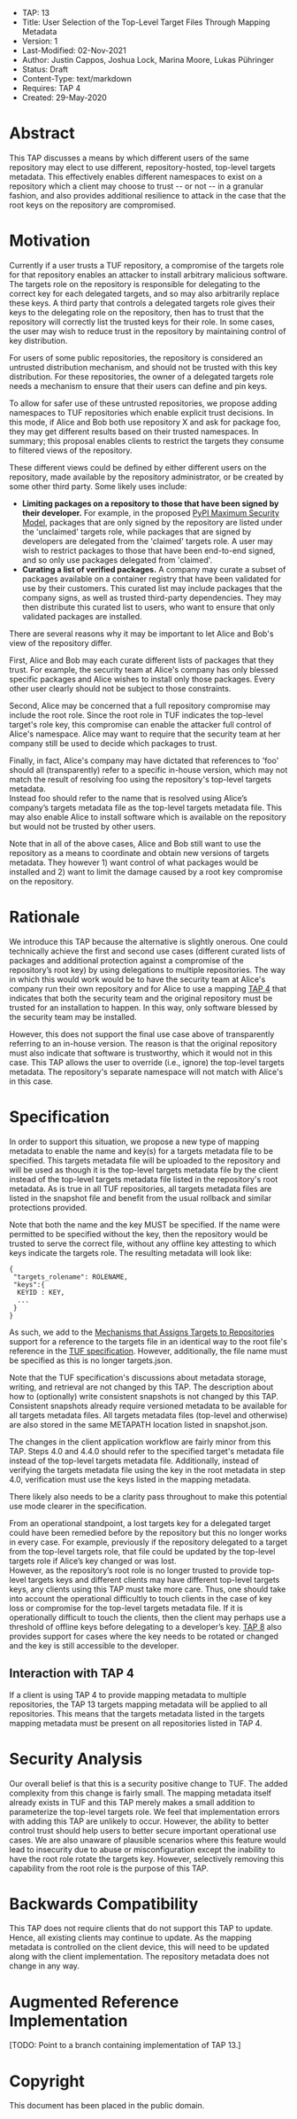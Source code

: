 * TAP: 13
* Title: User Selection of the Top-Level Target Files Through Mapping Metadata
* Version: 1
* Last-Modified: 02-Nov-2021
* Author: Justin Cappos, Joshua Lock, Marina Moore, Lukas Pühringer
* Status: Draft
* Content-Type: text/markdown
* Requires: TAP 4
* Created: 29-May-2020

# Abstract

This TAP discusses a means by which different users of the same repository
may elect to use different, repository-hosted, top-level targets metadata.  This
effectively enables different namespaces to exist on a repository which a client
may choose to trust -- or not -- in a granular fashion, and also provides
additional resilience to attack in the case that the root keys on the
repository are compromised.



# Motivation

Currently if a user trusts a TUF repository, a compromise of the targets role
for that repository enables an attacker to install arbitrary malicious software.
The targets role on the repository is responsible for delegating to the correct
key for each delegated targets, and so may also arbitrarily replace these keys.
A third party that controls
a delegated targets role gives their keys to the delegating role on the
repository, then has to trust that the repository will correctly list the
trusted keys for their role. In some cases, the user may wish to reduce trust
in the repository by maintaining control of key distribution.

For users of some public repositories, the repository is considered an untrusted
distribution mechanism, and should not be trusted with this key distribution.
For these repositories, the owner of a delegated targets role needs a mechanism
to ensure that their users can define and pin keys.

To allow for safer use of these untrusted repositories, we propose adding
namespaces to TUF repositories which enable explicit trust decisions. In this
mode, if Alice and Bob both use repository X and ask for package foo, they may
get different results based on their trusted namespaces.
In summary; this proposal enables clients to restrict the targets they consume
to filtered views of the repository.  

These different views could be defined by either different users on the
repository, made available by the repository administrator, or be created by
some other third party. Some likely uses include:
* **Limiting packages on a repository to those that have been signed by their
developer.** For example, in the proposed
[PyPI Maximum Security Model](https://www.python.org/dev/peps/pep-0480/),
packages that are only signed by the repository are listed under the 'unclaimed'
targets role, while packages that are signed by developers are delegated
from the 'claimed' targets role. A user may wish to restrict packages to those
that have been end-to-end signed, and so only use packages delegated from
'claimed'.
* **Curating a list of verified packages.** A company may curate a subset of
packages available on a container registry that have been validated for use
by their customers. This curated list may include packages that the company
signs, as well as trusted third-party dependencies. They may then
distribute this curated list to users, who want to ensure that only
validated packages are installed.

There are several reasons why it may be important to let Alice and Bob's view of
the repository differ.  

First, Alice and Bob may each curate different lists of packages that they
trust.  For example, the security team at Alice's company has only blessed
specific packages and Alice wishes to install only those packages.  Every other
user clearly should not be subject to those constraints.

Second, Alice may be concerned that a full repository compromise may include
the root role.  Since the root role in TUF indicates the top-level target's
role key, this compromise can enable the attacker full control of Alice's
namespace.  Alice may want to require that the security team at her company
still be used to decide which packages to trust.  

Finally, in fact, Alice's company may have dictated that references to
'foo' should all (transparently) refer to a specific in-house
version, which may not match the result of
resolving foo using the repository's top-level targets metadata.  
Instead foo should refer to the name that is resolved using Alice’s
company’s targets metadata file as the top-level targets metadata file. This may
also enable Alice to install software which is available on the repository
but would not be trusted by other users.

Note that in all of the above cases, Alice and Bob still want to use the
repository as a means to coordinate and obtain new versions of targets
metadata.  They however 1) want control of what packages would be installed
and 2) want to limit the damage caused by a root key compromise on the
repository.

# Rationale

We introduce this TAP because the alternative is slightly onerous.  One could
technically achieve the first and second use cases (different curated lists of
packages and additional protection against a compromise of the repository’s
root key) by using delegations to multiple repositories.  The way in which this
would work would be to have the security team at Alice's company run their
own repository and for Alice to use a mapping [TAP 4](tap4.md) that indicates
that both the security team and the original repository must be trusted for an
installation to happen.  In this way, only software blessed by the security team
may be installed.

However, this does not support the final use case above of transparently
referring to an in-house version.  The reason is that
the original repository must also indicate that software is trustworthy, which it
would not in this case.  This TAP allows the user to override (i.e., ignore) the
top-level targets metadata.  The repository's separate namespace will not
match with Alice's in this case.

# Specification

In order to support this situation, we propose a new type of mapping
metadata to enable the name and key(s) for a targets metadata file to be specified.
This targets metadata file will be uploaded to the repository and will be used as though
it is the top-level targets metadata file by the client instead of the top-level targets
metadata file listed in the repository's root metadata.  As is true in all TUF repositories,
all targets metadata files are listed in the snapshot file and benefit from the usual
rollback and similar protections provided.

Note that both the name and the key MUST be specified.  If the name
were permitted to be specified without the key, then the repository
would be trusted to serve the correct file, without any offline key attesting
to which keys indicate the targets role. The resulting metadata will look like:

```
{
 "targets_rolename": ROLENAME,
 "keys":{
  KEYID : KEY,
  ...
 }
}
```

As such, we add to the [Mechanisms that Assigns Targets to Repositories](https://github.com/theupdateframework/taps/blob/master/tap4.md#mechanism-that-assigns-targets-to-repositories)
support for a reference to the targets file in an identical way to the
root file's reference in the [TUF specification](https://github.com/theupdateframework/specification/blob/master/tuf-spec.md#4-document-formats).
However, additionally, the file name must be specified as this is no longer
targets.json.

Note that the TUF specification's discussions about metadata storage, writing,
and retrieval are not changed by this TAP.  The description about how to
(optionally) write consistent snapshots is not changed by this TAP.  Consistent
snapshots already require versioned metadata to be available for all targets metadata
files.  All targets metadata files (top-level and otherwise) are also stored in the
same METAPATH location listed in snapshot.json.

The changes in the client application workflow are fairly minor from this
TAP.  Steps 4.0 and 4.4.0 should refer to the specified target's metadata file instead
of the top-level targets metadata file.  Additionally, instead of verifying the targets metadata
file using the key in the root metadata in step 4.0, verification must use the
keys listed in the mapping metadata.

There likely also needs to be a clarity pass throughout to make this potential
use mode clearer in the specification.

From an operational standpoint, a lost targets key for a delegated target could have been
remedied before by the repository but this no longer works in every case.  For example,
previously if the repository delegated to a target from the top-level targets role, that
file could be updated by the top-level targets role if Alice’s key changed or was lost.  
However, as the repository’s root role is no longer trusted to provide top-level targets keys
and different clients may have different top-level targets keys, any clients using this
TAP must take more care.  Thus, one should take into account the operational difficultly to touch
clients in the case of key loss or compromise for the top-level targets metadata file.  If it is
operationally difficult to touch the clients, then the client may perhaps use a threshold of
offline keys before delegating to a developer’s key.  [TAP 8](tap8.md) also provides support for
cases where the key needs to be rotated or changed and the key is still accessible to the developer.

## Interaction with TAP 4

If a client is using TAP 4 to provide mapping metadata to multiple repositories,
the TAP 13 targets mapping metadata will be applied to all repositories. This
means that the targets metadata listed in the targets mapping metadata must
be present on all repositories listed in TAP 4.

# Security Analysis

Our overall belief is that this is a security positive change to TUF.
The added complexity from this change is fairly small.  The mapping metadata
itself already exists in TUF and this TAP merely makes a small addition to
parameterize the top-level targets role.  We feel that implementation errors
with adding this TAP are unlikely to occur.  However, the ability to better
control trust should help users to better secure important operational use
cases.  We are also unaware of plausible scenarios where this feature would
lead to insecurity due to abuse or misconfiguration except the inability to
have the root role rotate the targets key.  However, selectively removing this
capability from the root role is the purpose of this TAP.

# Backwards Compatibility

This TAP does not require clients that do not support this TAP to update.  
Hence, all existing clients may continue to update.  As the mapping metadata
is controlled on the client device, this will need to be updated along with the
client implementation.  The repository metadata does not change in any way.

# Augmented Reference Implementation

[TODO: Point to a branch containing implementation of TAP 13.]

# Copyright

This document has been placed in the public domain.
